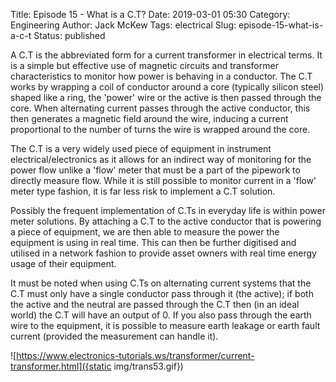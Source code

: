 Title: Episode 15 - What is a C.T?
Date: 2019-03-01 05:30
Category: Engineering
Author: Jack McKew
Tags: electrical
Slug: episode-15-what-is-a-c-t
Status: published

A C.T is the abbreviated form for a current transformer in electrical terms. It is a simple but effective use of magnetic circuits and transformer characteristics to monitor how power is behaving in a conductor. The C.T works by wrapping a coil of conductor around a core (typically silicon steel) shaped like a ring, the 'power' wire or the active is then passed through the core. When alternating current passes through the active conductor, this then generates a magnetic field around the wire, inducing a current proportional to the number of turns the wire is wrapped around the core.

The C.T is a very widely used piece of equipment in instrument electrical/electronics as it allows for an indirect way of monitoring for the power flow unlike a 'flow' meter that must be a part of the pipework to directly measure flow. While it is still possible to monitor current in a 'flow' meter type fashion, it is far less risk to implement a C.T solution.

Possibly the frequent implementation of C.Ts in everyday life is within power meter solutions. By attaching a C.T to the active conductor that is powering a piece of equipment, we are then able to measure the power the equipment is using in real time. This can then be further digitised and utilised in a network fashion to provide asset owners with real time energy usage of their equipment.

It must be noted when using C.Ts on alternating current systems that the C.T must only have a single conductor pass through it (the active); if both the active and the neutral are passed through the C.T then (in an ideal world) the C.T will have an output of 0. If you also pass through the earth wire to the equipment, it is possible to measure earth leakage or earth fault current (provided the measurement can handle it).

![<https://www.electronics-tutorials.ws/transformer/current-transformer.html]({static> img/trans53.gif})
